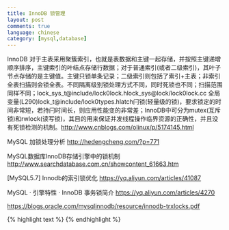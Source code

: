 ```yaml
---
title: InnoDB 锁管理
layout: post
comments: true
language: chinese
category: [mysql,database]
---
```



<!-- more -->

InnoDB 对于主表采用聚簇索引，也就是表数据和主键一起存储，并按照主键递增顺序排序，主键索引的叶结点存储行数据；对于普通索引(或者二级索引)，其叶子节点存储的是主键值。主键只锁单条记录；二级索引则包括了索引+主表；非索引全表扫描则会锁全表。不同隔离级别锁处理方式不同，同时死锁也不同；扫描范围同样不同；lock_sys_t@include/lock0lock.hlock_sys@lock/lock0lock.cc 全局变量(L290)lock_t@include/lock0types.hlatch闩锁(轻量级的锁)，要求锁定的时间非常短，若持闩时间长，则应用性能变的非常差；InnoDB中可分为mutex(互斥锁)和rwlock(读写锁)，其目的用来保证并发线程操作临界资源的正确性，并且没有死锁检测的机制。http://www.cnblogs.com/olinux/p/5174145.html


MySQL 加锁处理分析
http://hedengcheng.com/?p=771

MySQL数据库InnoDB存储引擎中的锁机制
http://www.searchdatabase.com.cn/showcontent_61663.htm

[MySQL5.7] Innodb的索引锁优化
https://yq.aliyun.com/articles/41087

MySQL · 引擎特性 · InnoDB 事务锁简介
https://yq.aliyun.com/articles/4270

https://blogs.oracle.com/mysqlinnodb/resource/innodb-trxlocks.pdf


{% highlight text %}
{% endhighlight %}
